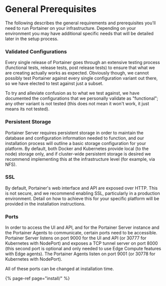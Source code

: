 # General Prerequisites

The following describes the general requirements and prerequisites you'll need to run Portainer on your infrastructure. Depending on your environment you may have additional specific needs that will be detailed later in the setup process.

### Validated Configurations

Every single release of Portainer goes through an extensive testing process \(functional tests, release tests, post release tests\) to ensure that what we are creating actually works as expected. Obviously though, we cannot possibly test Portainer against every single configuration variant out there, so we have elected to test against just a subset.

To try and alleviate confusion as to what we test against, we have documented the configurations that we personally validate as "functional"; any other variant is not tested \(this does not mean it won't work, it just means its not tested\).

### Persistent Storage

Portainer Server requires persistent storage in order to maintain the database and configuration information needed to function, and our installation process will outline a basic storage configuration for your platform. By default, both Docker and Kubernetes provide local \(to the node\) storage only, and if cluster-wide persistent storage is desired we recommend implementing this at the infrastructure level \(for example, via NFS\).

### SSL

By default, Portainer's web interface and API are exposed over HTTP. This is not secure, and we recommend enabling SSL, particularly in a production environment. Detail on how to achieve this for your specific platform will be provided in the installation instructions.

### Ports

In order to access the UI and API, and for the Portainer Server instance and the Portainer Agents to communicate, certain ports need to be accessible. Portainer Server listens on port 9000 for the UI and API \(or 30777 for Kubernetes with NodePort\) and exposes a TCP tunnel server on port 8000 \(this second port is optional and only needed to use Edge Compute features with Edge agents\). The Portainer Agents listen on port 9001 \(or 30778 for Kubernetes with NodePort\).

All of these ports can be changed at installation time.

{% page-ref page="install/" %}

